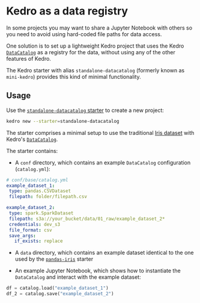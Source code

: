 # Kedro as a data registry

In some projects you may want to share a Jupyter Notebook with others so you need to avoid using hard-coded file paths for data access.

One solution is to set up a lightweight Kedro project that uses the Kedro [`DataCatalog`](../data/data_catalog.md) as a registry for the data, without using any of the other features of Kedro.

The Kedro starter with alias `standalone-datacatalog` (formerly known as `mini-kedro`) provides this kind of minimal functionality.

## Usage

Use the [`standalone-datacatalog` starter](https://github.com/kedro-org/kedro-starters/tree/main/standalone-datacatalog) to create a new project:

```bash
kedro new --starter=standalone-datacatalog
```

The starter comprises a minimal setup to use the traditional [Iris dataset](https://www.kaggle.com/uciml/iris) with Kedro's [`DataCatalog`](../data/data_catalog.md).

The starter contains:

* A `conf` directory, which contains an example `DataCatalog` configuration (`catalog.yml`):

 ```yaml
# conf/base/catalog.yml
example_dataset_1:
  type: pandas.CSVDataset
  filepath: folder/filepath.csv

example_dataset_2:
  type: spark.SparkDataset
  filepath: s3a://your_bucket/data/01_raw/example_dataset_2*
  credentials: dev_s3
  file_format: csv
  save_args:
    if_exists: replace
```

* A `data` directory, which contains an example dataset identical to the one used by the [`pandas-iris`](https://github.com/kedro-org/kedro-starters/tree/main/pandas-iris) starter

* An example Jupyter Notebook, which shows how to instantiate the `DataCatalog` and interact with the example dataset:

```python
df = catalog.load("example_dataset_1")
df_2 = catalog.save("example_dataset_2")
```
